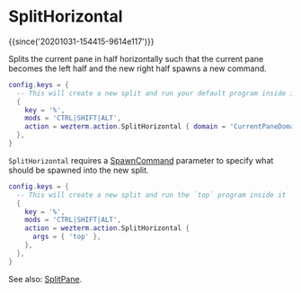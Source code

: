 # SplitHorizontal

{{since('20201031-154415-9614e117')}}

Splits the current pane in half horizontally such that the current pane becomes
the left half and the new right half spawns a new command.

```lua
config.keys = {
  -- This will create a new split and run your default program inside it
  {
    key = '%',
    mods = 'CTRL|SHIFT|ALT',
    action = wezterm.action.SplitHorizontal { domain = 'CurrentPaneDomain' },
  },
}
```

`SplitHorizontal` requires a [SpawnCommand](../SpawnCommand.md) parameter to
specify what should be spawned into the new split.

```lua
config.keys = {
  -- This will create a new split and run the `top` program inside it
  {
    key = '%',
    mods = 'CTRL|SHIFT|ALT',
    action = wezterm.action.SplitHorizontal {
      args = { 'top' },
    },
  },
}
```

See also: [SplitPane](SplitPane.md).
